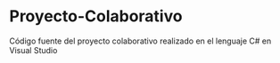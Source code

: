 # Proyecto-Colaborativo
Código fuente del proyecto colaborativo realizado en el lenguaje C# en Visual Studio
